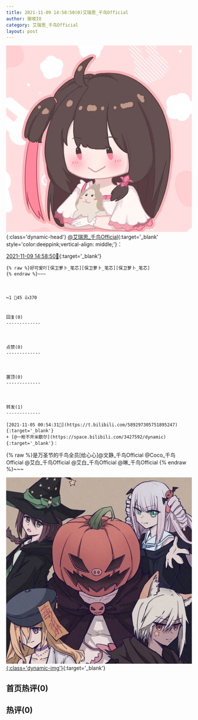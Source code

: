 ```yaml
---
title: 2021-11-09 14:58:50(0)艾瑞思_千鸟Official
author: 御坂IO
category: 艾瑞思_千鸟Official
layout: post
---
```


![img](/images/7e08840c56f251de28bdf766b647bd5fe9a5d50a.jpg){:class='dynamic-head'}
[@艾瑞思_千鸟Official](https://space.bilibili.com/1090010845/dynamic){:target='_blank' style='color:deeppink;vertical-align: middle;'}：

[2021-11-09 14:58:50🔗](https://t.bilibili.com/590999225195106908){:target='_blank'}

~~~
{% raw %}好可爱吖[保卫萝卜_笔芯][保卫萝卜_笔芯][保卫萝卜_笔芯]
{% endraw %}~~~



↪️1 💬45 👍370


回复(0)
-------------



点赞(0)
-------------



置顶(0)
-------------



转发(1)
-------------

[2021-11-05 00:54:31🔗](https://t.bilibili.com/589297305751895247){:target='_blank'}
+ [@一枪不开米歇尔](https://space.bilibili.com/3427592/dynamic){:target='_blank'}：
~~~
{% raw %}是万圣节的千鸟全员[给心心]@文静_千鸟Official @Coco_千鸟Official @艾白_千鸟Official @艾白_千鸟Official @琳_千鸟Official 
{% endraw %}~~~


[![img](/images/496537eb8ab4512a0f2b78da1c1bdcdf0465887c.jpg){:class='dynamic-img'}](/images/496537eb8ab4512a0f2b78da1c1bdcdf0465887c.jpg){:target='_blank'}




首页热评(0)
-------------



热评(0)
-------------



